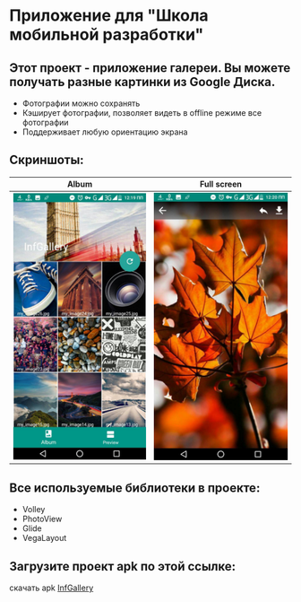 # **Приложение для "Школа  мобильной  разработки"**


## Этот проект - приложение галереи. Вы можете получать разные картинки из Google Диска.
  * Фотографии можно сохранять
  * Кэширует фотографии, позволяет видеть в offline режиме все фотографии
  * Поддерживает любую ориентацию экрана
  
## Скриншоты:

Album             |  Full screen
:-------------------------:|:-------------------------:
![Album](https://github.com/Khushnidjon/InfGallery_Yandex/blob/master/photo_2018-05-06_15-09-28.jpg) |  ![Full Screen](https://github.com/Khushnidjon/InfGallery_Yandex/blob/master/photo_2018-05-06_15-09-26.jpg)

  


## Все используемые библиотеки в проекте:
  * Volley
  * PhotoView
  * Glide
  * VegaLayout	

## Загрузите проект apk по этой ссылке:
скачать apk [InfGallery](https://doc-00-0c-docs.googleusercontent.com/docs/securesc/mrloreuvmojdl2eri6hkae3ajm9c89ll/nii2bo3pnuvg2ppvvkv9ir9k2212fm37/1525593600000/11482773730601844163/15069332232112323495/1J1duAstlx6TTIQHgGj1Ryam51VV-7h5m?e=download)